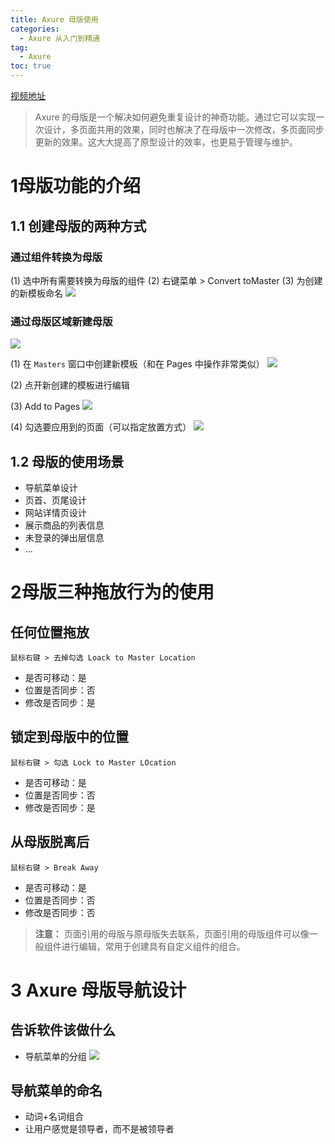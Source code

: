```yaml
---
title: Axure 母版使用
categories:
  - Axure 从入门到精通
tag:
  - Axure
toc: true
---
```


[视频地址](http://www.jikexueyuan.com/course/1916.html)
> Axure 的母版是一个解决如何避免重复设计的神奇功能。通过它可以实现一次设计，多页面共用的效果，同时也解决了在母版中一次修改，多页面同步更新的效果。这大大提高了原型设计的效率，也更易于管理与维护。   

# 1母版功能的介绍
## 1.1 创建母版的两种方式

### 通过组件转换为母版
(1) 选中所有需要转换为母版的组件
(2) 右键菜单 > Convert toMaster
(3) 为创建的新模板命名
![](http://o7m5xjmtl.bkt.clouddn.com/EA5AC37E-EEB5-4430-A3B2-9C9D49779146.png)

### 通过母版区域新建母版
![](http://o7m5xjmtl.bkt.clouddn.com/8EB98CD1-426F-4BA1-B635-5E0F16CBA2A5.png)


(1) 在 `Masters` 窗口中创建新模板（和在 Pages 中操作非常类似）
![](http://o7m5xjmtl.bkt.clouddn.com/BF264530-5EBC-4381-A994-53BFF92730C8.png)

(2) 点开新创建的模板进行编辑

(3) Add to Pages
![](http://o7m5xjmtl.bkt.clouddn.com/3ED8F639-03CF-4B24-92C4-BF944E8CE382.png)

(4) 勾选要应用到的页面（可以指定放置方式）
![](http://o7m5xjmtl.bkt.clouddn.com/D5EAC58C-5BC0-4A52-922C-EFE3820EC6C3.png)

## 1.2 母版的使用场景
+ 导航菜单设计
+ 页首、页尾设计
+ 网站详情页设计
+ 展示商品的列表信息
+ 未登录的弹出层信息
+ …

# 2母版三种拖放行为的使用
## 任何位置拖放
`鼠标右键 > 去掉勾选 Loack to Master Location`

+ 是否可移动：是
+ 位置是否同步：否
+ 修改是否同步：是

## 锁定到母版中的位置
`鼠标右键 > 勾选 Lock to Master LOcation`

+ 是否可移动：是
+ 位置是否同步：否
+ 修改是否同步：是

## 从母版脱离后
`鼠标右键 > Break Away`

+ 是否可移动：是
+ 位置是否同步：否
+ 修改是否同步：否

> **注意：** 页面引用的母版与原母版失去联系，页面引用的母版组件可以像一般组件进行编辑，常用于创建具有自定义组件的组合。  

# 3 Axure 母版导航设计
## 告诉软件该做什么
+ 导航菜单的分组
![](http://o7m5xjmtl.bkt.clouddn.com/633DBE09-D153-4DCC-A18D-75759D87450F.png)

## 导航菜单的命名
+ 动词+名词组合
+ 让用户感觉是领导者，而不是被领导者